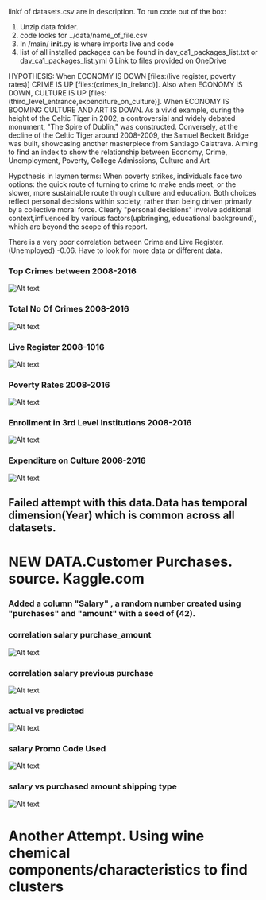 

linkf of datasets.csv are in description.
To run code  out of the box:
1. Unzip data folder.
2. code looks for ../data/name_of_file.csv 
3. In  /main/ __init__.py  is  where imports live and code
5. list of all installed packages can be found in dav_ca1_packages_list.txt or dav_ca1_packages_list.yml
6.Link to files provided on OneDrive

HYPOTHESIS: When ECONOMY IS DOWN [files:(live register, poverty rates)]  CRIME  IS  UP [files:(crimes_in_ireland)].
Also when ECONOMY IS DOWN, CULTURE IS UP [files:(third_level_entrance,expenditure_on_culture)].
When ECONOMY IS BOOMING CULTURE AND ART IS DOWN. As a vivid example, during the height of the Celtic Tiger in 2002, 
a controversial and widely debated monument, "The Spire of Dublin," was constructed. 
Conversely, at the decline of the Celtic Tiger around 2008-2009, the Samuel Beckett Bridge was built,
 showcasing another masterpiece from Santiago Calatrava.
Aiming to find an index to show the relationship between 
Economy, Crime, Unemployment, Poverty, College Admissions, Culture and Art


Hypothesis in laymen terms:
 When poverty strikes, individuals face two options: the quick route of 
 turning to crime to make ends meet, or the slower, more sustainable route through culture and education.
 Both choices reflect personal decisions within society, rather than being driven primarly by a 
 collective moral force. Clearly  "personal decisions" involve additional context,influenced 
 by various factors(upbringing, educational background), which are beyond the scope of this report.

 There is a very poor correlation between Crime and Live Register.(Unemployed) -0.06.
 Have to look for more data or different data.

 ### Top Crimes between 2008-2016
 ![Alt text](./images/top_crimes.png?raw=true)

 ### Total No Of Crimes 2008-2016
 ![Alt text](./images/total_crimes.png?raw=true)

 ### Live Register 2008-1016
 ![Alt text](./images/live_register.png?raw=true)

 ### Poverty Rates 2008-2016
 ![Alt text](./images/poverty_rates.png?raw=true)

 ### Enrollment in 3rd Level Institutions 2008-2016
 ![Alt text](./images/total_enrollement.png?raw=true)

 ### Expenditure on Culture 2008-2016
 ![Alt text](./images/expenditure_culture.png?raw=true)

 ## Failed attempt with this data.Data has temporal dimension(Year) which is common across all datasets.
 # NEW DATA.Customer Purchases. source. Kaggle.com
 ### Added a column "Salary" , a random number created using "purchases" and "amount" with a seed of (42). 
 ### correlation salary   purchase_amount
 ![Alt text](./images/correlation_salary_purchase_amount.png?raw=true)
 ### correlation salary  previous purchase

 ![Alt text](./images/salary_previous_purchases.png?raw=true)
  ### actual vs predicted
 
 ![Alt text](./images/actual_vs_predicted.png?raw=true)

   ### salary Promo Code Used
 ![Alt text](./images/salary_promo.png?raw=true)

   ### salary   vs purchased amount shipping type
 ![Alt text](./images/salary_purchased_amount_shipping_type.png?raw=true)

 
 # Another Attempt. Using wine chemical components/characteristics to find clusters  